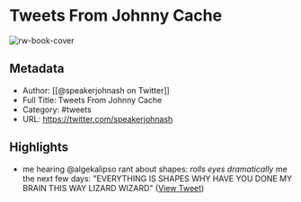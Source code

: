 # Tweets From Johnny Cache

![rw-book-cover](https://pbs.twimg.com/profile_images/1467396671193509890/u_BeYD0l.jpg)

## Metadata
- Author: [[@speakerjohnash on Twitter]]
- Full Title: Tweets From Johnny Cache
- Category: #tweets
- URL: https://twitter.com/speakerjohnash

## Highlights
- me hearing @algekalipso rant about shapes: *rolls eyes dramatically*
  me the next few days: "EVERYTHING IS SHAPES WHY HAVE YOU DONE MY BRAIN THIS WAY LIZARD WIZARD" ([View Tweet](https://twitter.com/speakerjohnash/status/1580610520331100161))
